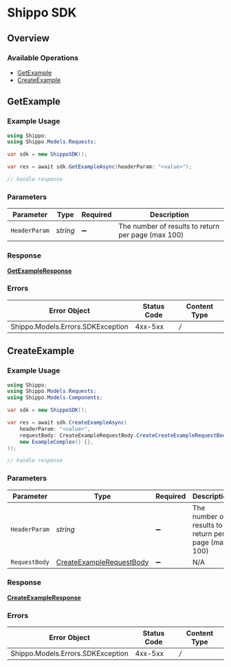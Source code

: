 # Shippo SDK


## Overview

### Available Operations

* [GetExample](#getexample)
* [CreateExample](#createexample)

## GetExample

### Example Usage

```csharp
using Shippo;
using Shippo.Models.Requests;

var sdk = new ShippoSDK();

var res = await sdk.GetExampleAsync(headerParam: "<value>");

// handle response
```

### Parameters

| Parameter                                          | Type                                               | Required                                           | Description                                        |
| -------------------------------------------------- | -------------------------------------------------- | -------------------------------------------------- | -------------------------------------------------- |
| `HeaderParam`                                      | *string*                                           | :heavy_minus_sign:                                 | The number of results to return per page (max 100) |


### Response

**[GetExampleResponse](../../Models/Requests/GetExampleResponse.md)**
### Errors

| Error Object                      | Status Code                       | Content Type                      |
| --------------------------------- | --------------------------------- | --------------------------------- |
| Shippo.Models.Errors.SDKException | 4xx-5xx                           | */*                               |

## CreateExample

### Example Usage

```csharp
using Shippo;
using Shippo.Models.Requests;
using Shippo.Models.Components;

var sdk = new ShippoSDK();

var res = await sdk.CreateExampleAsync(
    headerParam: "<value>",
    requestBody: CreateExampleRequestBody.CreateCreateExampleRequestBodyExampleComplex(
    new ExampleComplex() {},
));

// handle response
```

### Parameters

| Parameter                                                                     | Type                                                                          | Required                                                                      | Description                                                                   |
| ----------------------------------------------------------------------------- | ----------------------------------------------------------------------------- | ----------------------------------------------------------------------------- | ----------------------------------------------------------------------------- |
| `HeaderParam`                                                                 | *string*                                                                      | :heavy_minus_sign:                                                            | The number of results to return per page (max 100)                            |
| `RequestBody`                                                                 | [CreateExampleRequestBody](../../Models/Requests/CreateExampleRequestBody.md) | :heavy_minus_sign:                                                            | N/A                                                                           |


### Response

**[CreateExampleResponse](../../Models/Requests/CreateExampleResponse.md)**
### Errors

| Error Object                      | Status Code                       | Content Type                      |
| --------------------------------- | --------------------------------- | --------------------------------- |
| Shippo.Models.Errors.SDKException | 4xx-5xx                           | */*                               |

